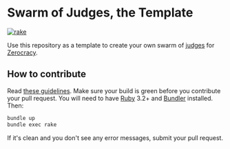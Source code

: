 # Swarm of Judges, the Template

[![rake](https://github.com/zerocracy/swarm-template/actions/workflows/rake.yml/badge.svg)](https://github.com/zerocracy/swarm-template/actions/workflows/rake.yml)

Use this repository as a template to create your own swarm of
[judges](https://github.com/yegor256/judges)
for [Zerocracy](https://www.zerocracy.com).

## How to contribute

Read
[these guidelines](https://www.yegor256.com/2014/04/15/github-guidelines.html).
Make sure your build is green before you contribute
your pull request. You will need to have
[Ruby](https://www.ruby-lang.org/en/) 3.2+ and
[Bundler](https://bundler.io/) installed. Then:

```bash
bundle up
bundle exec rake
```

If it's clean and you don't see any error messages, submit your pull request.
